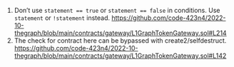1.	Don’t use `statement == true` or `statement == false` in conditions. Use `statement` or `!statement` instead.
https://github.com/code-423n4/2022-10-thegraph/blob/main/contracts/gateway/L1GraphTokenGateway.sol#L214
2.	The check for contract here can be bypassed with create2/selfdestruct.
https://github.com/code-423n4/2022-10-thegraph/blob/main/contracts/gateway/L1GraphTokenGateway.sol#L142
